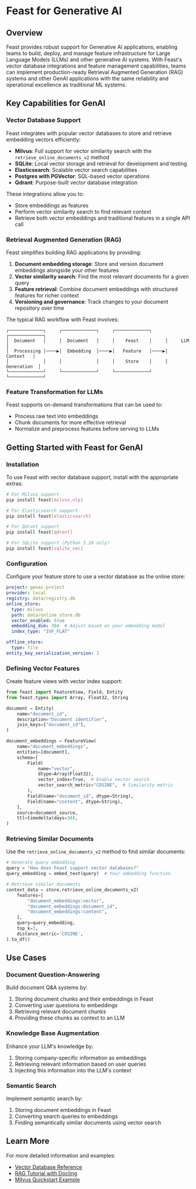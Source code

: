 # Feast for Generative AI

## Overview

Feast provides robust support for Generative AI applications, enabling teams to build, deploy, and manage feature infrastructure for Large Language Models (LLMs) and other generative AI systems. With Feast's vector database integrations and feature management capabilities, teams can implement production-ready Retrieval Augmented Generation (RAG) systems and other GenAI applications with the same reliability and operational excellence as traditional ML systems.

## Key Capabilities for GenAI

### Vector Database Support

Feast integrates with popular vector databases to store and retrieve embedding vectors efficiently:

* **Milvus**: Full support for vector similarity search with the `retrieve_online_documents_v2` method
* **SQLite**: Local vector storage and retrieval for development and testing
* **Elasticsearch**: Scalable vector search capabilities
* **Postgres with PGVector**: SQL-based vector operations
* **Qdrant**: Purpose-built vector database integration

These integrations allow you to:
- Store embeddings as features
- Perform vector similarity search to find relevant context
- Retrieve both vector embeddings and traditional features in a single API call

### Retrieval Augmented Generation (RAG)

Feast simplifies building RAG applications by providing:

1. **Document embedding storage**: Store and version document embeddings alongside your other features
2. **Vector similarity search**: Find the most relevant documents for a given query
3. **Feature retrieval**: Combine document embeddings with structured features for richer context
4. **Versioning and governance**: Track changes to your document repository over time

The typical RAG workflow with Feast involves:

```
┌─────────────┐     ┌─────────────┐     ┌─────────────┐     ┌─────────────┐
│  Document   │     │  Document   │     │    Feast    │     │     LLM     │
│  Processing │────▶│  Embedding  │────▶│   Feature   │────▶│   Context   │
│             │     │             │     │    Store    │     │  Generation  │
└─────────────┘     └─────────────┘     └─────────────┘     └─────────────┘
```

### Feature Transformation for LLMs

Feast supports on-demand transformations that can be used to:

* Process raw text into embeddings
* Chunk documents for more effective retrieval
* Normalize and preprocess features before serving to LLMs

## Getting Started with Feast for GenAI

### Installation

To use Feast with vector database support, install with the appropriate extras:

```bash
# For Milvus support
pip install feast[milvus,nlp]

# For Elasticsearch support
pip install feast[elasticsearch]

# For Qdrant support
pip install feast[qdrant]

# For SQLite support (Python 3.10 only)
pip install feast[sqlite_vec]
```

### Configuration

Configure your feature store to use a vector database as the online store:

```yaml
project: genai-project
provider: local
registry: data/registry.db
online_store:
  type: milvus
  path: data/online_store.db
  vector_enabled: true
  embedding_dim: 384  # Adjust based on your embedding model
  index_type: "IVF_FLAT"

offline_store:
  type: file
entity_key_serialization_version: 3
```

### Defining Vector Features

Create feature views with vector index support:

```python
from feast import FeatureView, Field, Entity
from feast.types import Array, Float32, String

document = Entity(
    name="document_id",
    description="Document identifier",
    join_keys=["document_id"],
)

document_embeddings = FeatureView(
    name="document_embeddings",
    entities=[document],
    schema=[
        Field(
            name="vector",
            dtype=Array(Float32),
            vector_index=True,  # Enable vector search
            vector_search_metric="COSINE",  # Similarity metric
        ),
        Field(name="document_id", dtype=String),
        Field(name="content", dtype=String),
    ],
    source=document_source,
    ttl=timedelta(days=30),
)
```

### Retrieving Similar Documents

Use the `retrieve_online_documents_v2` method to find similar documents:

```python
# Generate query embedding
query = "How does Feast support vector databases?"
query_embedding = embed_text(query)  # Your embedding function

# Retrieve similar documents
context_data = store.retrieve_online_documents_v2(
    features=[
        "document_embeddings:vector",
        "document_embeddings:document_id",
        "document_embeddings:content",
    ],
    query=query_embedding,
    top_k=3,
    distance_metric='COSINE',
).to_df()
```

## Use Cases

### Document Question-Answering

Build document Q&A systems by:
1. Storing document chunks and their embeddings in Feast
2. Converting user questions to embeddings
3. Retrieving relevant document chunks
4. Providing these chunks as context to an LLM

### Knowledge Base Augmentation

Enhance your LLM's knowledge by:
1. Storing company-specific information as embeddings
2. Retrieving relevant information based on user queries
3. Injecting this information into the LLM's context

### Semantic Search

Implement semantic search by:
1. Storing document embeddings in Feast
2. Converting search queries to embeddings
3. Finding semantically similar documents using vector search

## Learn More

For more detailed information and examples:

* [Vector Database Reference](reference/alpha-vector-database.md)
* [RAG Tutorial with Docling](tutorials/rag-with-docling.md)
* [Milvus Quickstart Example](https://github.com/feast-dev/feast/tree/master/examples/rag/milvus-quickstart.ipynb)
